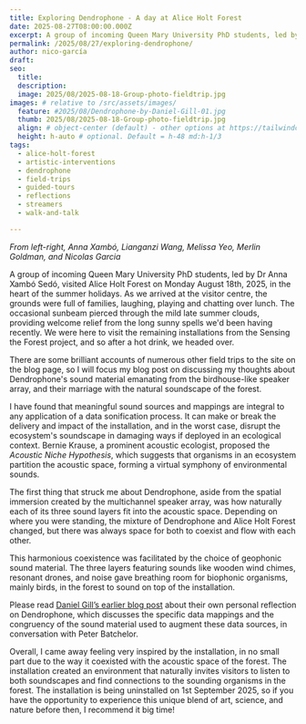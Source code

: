 ```yaml
---
title: Exploring Dendrophone - A day at Alice Holt Forest 
date: 2025-08-27T08:00:00.000Z
excerpt: A group of incoming Queen Mary University PhD students, led by Dr Anna Xambó Sedó, visited Alice Holt Forest on Monday August 18th, in the heart of the summer holidays.
permalink: /2025/08/27/exploring-dendrophone/
author: nico-garcía
draft:
seo:
  title:
  description:
  image: 2025/08/2025-08-18-Group-photo-fieldtrip.jpg
images: # relative to /src/assets/images/
  feature: #2025/08/Dendrophone-by-Daniel-Gill-01.jpg
  thumb: 2025/08/2025-08-18-Group-photo-fieldtrip.jpg
  align: # object-center (default) - other options at https://tailwindcss.com/docs/object-position
  height: h-auto # optional. Default = h-48 md:h-1/3   
tags:
  - alice-holt-forest
  - artistic-interventions
  - dendrophone
  - field-trips
  - guided-tours
  - reflections
  - streamers
  - walk-and-talk

---
```


*From left-right, Anna Xambó, Lianganzi Wang, Melissa Yeo, Merlin Goldman, and Nicolas Garcia*

A group of incoming Queen Mary University PhD students, led by Dr Anna Xambó Sedó, visited Alice Holt Forest on Monday August 18th, 2025, in the heart of the summer holidays. As we arrived at the visitor centre, the grounds were full of families, laughing, playing and chatting over lunch. The occasional sunbeam pierced through the mild late summer clouds, providing welcome relief from the long sunny spells we'd been having recently. We were here to visit the remaining installations from the Sensing the Forest project, and so after a hot drink, we headed over. 

There are some brilliant accounts of numerous other field trips to the site on the blog page, so I will focus my blog post on discussing my thoughts about Dendrophone's sound material emanating from the birdhouse-like speaker array, and their marriage with the natural soundscape of the forest. 

I have found that meaningful sound sources and mappings are integral to any application of a data sonification process. It can make or break the delivery and impact of the installation, and in the worst case, disrupt the ecosystem's soundscape in damaging ways if deployed in an ecological context. Bernie Krause, a prominent acoustic ecologist, proposed the *Acoustic Niche Hypothesis*, which suggests that organisms in an ecosystem partition the acoustic space, forming a virtual symphony of environmental sounds. 

The first thing that struck me about Dendrophone, aside from the spatial immersion created by the multichannel speaker array, was how naturally each of its three sound layers fit into the acoustic space. Depending on where you were standing, the mixture of Dendrophone and Alice Holt Forest changed, but there was always space for both to coexist and flow with each other. 

This harmonious coexistence was facilitated by the choice of geophonic sound material. The three layers featuring sounds like wooden wind chimes, resonant drones, and noise gave breathing room for biophonic organisms, mainly birds, in the forest to sound on top of the installation. 

Please read [Daniel Gill’s earlier blog post](/2025/08/15/personal-reflections-on-dendrophone/) about their own personal reflection on Dendrophone, which discusses the specific data mappings and the congruency of the sound material used to augment these data sources, in conversation with Peter Batchelor.

Overall, I came away feeling very inspired by the installation, in no small part due to the way it coexisted with the acoustic space of the forest. The installation created an environment that naturally invites visitors to listen to both soundscapes and find connections to the sounding organisms in the forest. The installation is being uninstalled on 1st September 2025, so if you have the opportunity to experience this unique blend of art, science, and nature before then, I recommend it big time! 



